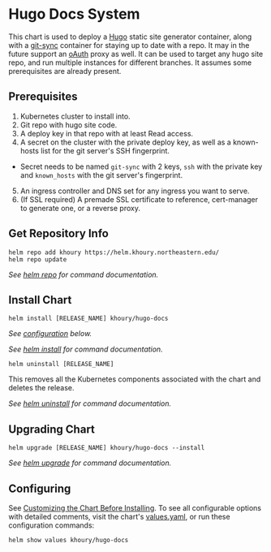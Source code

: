 # Hugo Docs System

This chart is used to deploy a [Hugo](https://gohugo.io) static site generator container, along with a [git-sync](https://github.com/kubernetes/git-sync) container for staying up to date with a repo. It may in the future support an [oAuth](https://github.com/oauth2-proxy/oauth2-proxy) proxy as well. It can be used to target any hugo site repo, and run multiple instances for different branches. It assumes some prerequisites are already present.

## Prerequisites 

1. Kubernetes cluster to install into.
2. Git repo with hugo site code.
3. A deploy key in that repo with at least Read access.
4. A secret on the cluster with the private deploy key, as well as a known-hosts list for the git server's SSH fingerprint.
- Secret needs to be named `git-sync` with 2 keys, `ssh` with the private key and `known_hosts` with the git server's fingerprint.
5. An ingress controller and DNS set for any ingress you want to serve.
6. (If SSL required) A premade SSL certificate to reference, cert-manager to generate one, or a reverse proxy.

## Get Repository Info
```console
helm repo add khoury https://helm.khoury.northeastern.edu/
helm repo update
```

_See [helm repo](https://helm.sh/docs/helm/helm_repo/) for command documentation._

## Install Chart

```console
helm install [RELEASE_NAME] khoury/hugo-docs
```

_See [configuration](#configuring) below._

_See [helm install](https://helm.sh/docs/helm/helm_install/) for command documentation._

```console
helm uninstall [RELEASE_NAME]
```

This removes all the Kubernetes components associated with the chart and deletes the release.

_See [helm uninstall](https://helm.sh/docs/helm/helm_uninstall/) for command documentation._

## Upgrading Chart

```console
helm upgrade [RELEASE_NAME] khoury/hugo-docs --install
```

_See [helm upgrade](https://helm.sh/docs/helm/helm_upgrade/) for command documentation._

## Configuring

See [Customizing the Chart Before Installing](https://helm.sh/docs/intro/using_helm/#customizing-the-chart-before-installing). To see all configurable options with detailed comments, visit the chart's [values.yaml](./values.yaml), or run these configuration commands:

```console
helm show values khoury/hugo-docs
```